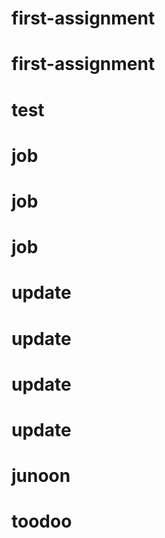 # first-assignment
# first-assignment
# test
# job
# job
# job
# update
# update
# update
# update
# junoon
# toodoo
